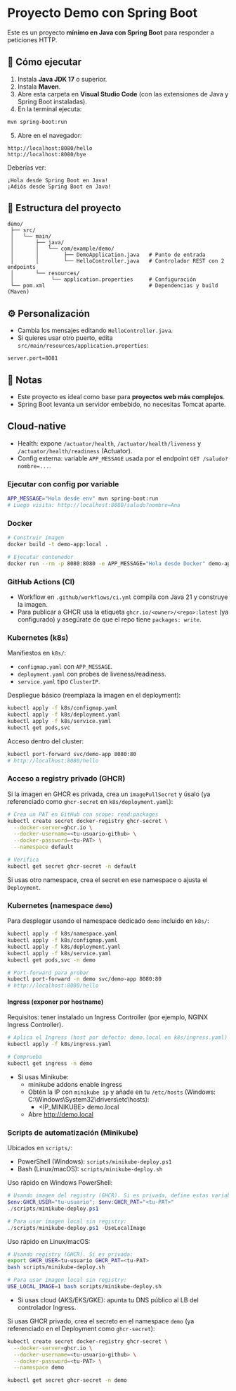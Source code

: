 # Proyecto Demo con Spring Boot

Este es un proyecto **mínimo en Java con Spring Boot** para responder a peticiones HTTP.

## 🚀 Cómo ejecutar

1. Instala **Java JDK 17** o superior.
2. Instala **Maven**.
3. Abre esta carpeta en **Visual Studio Code** (con las extensiones de Java y Spring Boot instaladas).
4. En la terminal ejecuta:

```bash
mvn spring-boot:run
```

5. Abre en el navegador:

```
http://localhost:8080/hello
http://localhost:8080/bye
```

Deberías ver:

```
¡Hola desde Spring Boot en Java!
¡Adiós desde Spring Boot en Java!
```

## 📂 Estructura del proyecto

```
demo/
 ├── src/
 │   └── main/
 │       ├── java/
 │       │   └── com/example/demo/
 │       │        ├── DemoApplication.java   # Punto de entrada
 │       │        └── HelloController.java   # Controlador REST con 2 endpoints
 │       └── resources/
 │            └── application.properties     # Configuración
 └── pom.xml                                 # Dependencias y build (Maven)
```

## ⚙️ Personalización

- Cambia los mensajes editando `HelloController.java`.
- Si quieres usar otro puerto, edita `src/main/resources/application.properties`:

```properties
server.port=8081
```

## 📌 Notas

- Este proyecto es ideal como base para **proyectos web más complejos**.
- Spring Boot levanta un servidor embebido, no necesitas Tomcat aparte.

## Cloud-native

- Health: expone `/actuator/health`, `/actuator/health/liveness` y `/actuator/health/readiness` (Actuator).
- Config externa: variable `APP_MESSAGE` usada por el endpoint `GET /saludo?nombre=...`.

### Ejecutar con config por variable

```bash
APP_MESSAGE="Hola desde env" mvn spring-boot:run
# Luego visita: http://localhost:8080/saludo?nombre=Ana
```

### Docker

```bash
# Construir imagen
docker build -t demo-app:local .

# Ejecutar contenedor
docker run --rm -p 8080:8080 -e APP_MESSAGE="Hola desde Docker" demo-app:local
```

### GitHub Actions (CI)

- Workflow en `.github/workflows/ci.yml` compila con Java 21 y construye la imagen.
- Para publicar a GHCR usa la etiqueta `ghcr.io/<owner>/<repo>:latest` (ya configurado) y asegúrate de que el repo tiene `packages: write`.

### Kubernetes (k8s)

Manifiestos en `k8s/`:
- `configmap.yaml` con `APP_MESSAGE`.
- `deployment.yaml` con probes de liveness/readiness.
- `service.yaml` tipo `ClusterIP`.

Despliegue básico (reemplaza la imagen en el deployment):

```bash
kubectl apply -f k8s/configmap.yaml
kubectl apply -f k8s/deployment.yaml
kubectl apply -f k8s/service.yaml
kubectl get pods,svc
```

Acceso dentro del cluster:

```bash
kubectl port-forward svc/demo-app 8080:80
# http://localhost:8080/hello
```

### Acceso a registry privado (GHCR)

Si la imagen en GHCR es privada, crea un `imagePullSecret` y úsalo (ya referenciado como `ghcr-secret` en `k8s/deployment.yaml`):

```bash
# Crea un PAT en GitHub con scope: read:packages
kubectl create secret docker-registry ghcr-secret \
  --docker-server=ghcr.io \
  --docker-username=<tu-usuario-github> \
  --docker-password=<tu-PAT> \
  --namespace default

# Verifica
kubectl get secret ghcr-secret -n default
```

Si usas otro namespace, crea el secret en ese namespace o ajusta el `Deployment`.

### Kubernetes (namespace `demo`)

Para desplegar usando el namespace dedicado `demo` incluido en `k8s/`:

```bash
kubectl apply -f k8s/namespace.yaml
kubectl apply -f k8s/configmap.yaml
kubectl apply -f k8s/deployment.yaml
kubectl apply -f k8s/service.yaml
kubectl get pods,svc -n demo

# Port-forward para probar
kubectl port-forward -n demo svc/demo-app 8080:80
# http://localhost:8080/hello
```

#### Ingress (exponer por hostname)

Requisitos: tener instalado un Ingress Controller (por ejemplo, NGINX Ingress Controller).

```bash
# Aplica el Ingress (host por defecto: demo.local en k8s/ingress.yaml)
kubectl apply -f k8s/ingress.yaml

# Comprueba
kubectl get ingress -n demo
```

- Si usas Minikube:
  - minikube addons enable ingress
  - Obtén la IP con `minikube ip` y añade en tu `/etc/hosts` (Windows: C:\Windows\System32\drivers\etc\hosts):
    - <IP_MINIKUBE> demo.local
  - Abre http://demo.local

### Scripts de automatización (Minikube)

Ubicados en `scripts/`:
- PowerShell (Windows): `scripts/minikube-deploy.ps1`
- Bash (Linux/macOS): `scripts/minikube-deploy.sh`

Uso rápido en Windows PowerShell:

```powershell
# Usando imagen del registry (GHCR). Si es privada, define estas variables:
$env:GHCR_USER="tu-usuario"; $env:GHCR_PAT="<tu-PAT>"
./scripts/minikube-deploy.ps1

# Para usar imagen local sin registry:
./scripts/minikube-deploy.ps1 -UseLocalImage
```

Uso rápido en Linux/macOS:

```bash
# Usando registry (GHCR). Si es privada:
export GHCR_USER=tu-usuario GHCR_PAT=<tu-PAT>
bash scripts/minikube-deploy.sh

# Para usar imagen local sin registry:
USE_LOCAL_IMAGE=1 bash scripts/minikube-deploy.sh
```

- Si usas cloud (AKS/EKS/GKE): apunta tu DNS público al LB del controlador Ingress.

Si usas GHCR privado, crea el secreto en el namespace `demo` (ya referenciado en el Deployment como `ghcr-secret`):

```bash
kubectl create secret docker-registry ghcr-secret \
  --docker-server=ghcr.io \
  --docker-username=<tu-usuario-github> \
  --docker-password=<tu-PAT> \
  --namespace demo

kubectl get secret ghcr-secret -n demo
```
